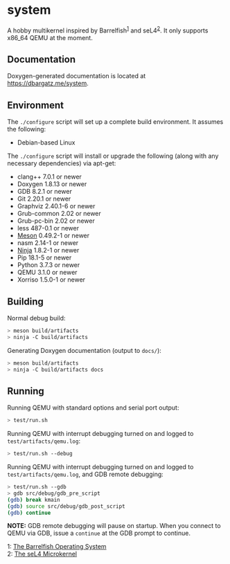 # system

A hobby multikernel inspired by Barrelfish<sup>[1](#barrelfish)</sup> and
seL4<sup>[2](#seL4)</sup>. It only supports x86_64 QEMU at the moment.

## Documentation

Doxygen-generated documentation is located at <https://dbargatz.me/system>.

## Environment

The `./configure` script will set up a complete build environment. It assumes
the following:

+ Debian-based Linux

The `./configure` script will install or upgrade the following (along with any
necessary dependencies) via apt-get:

+ clang++ 7.0.1 or newer
+ Doxygen 1.8.13 or newer
+ GDB 8.2.1 or newer
+ Git 2.20.1 or newer
+ Graphviz 2.40.1-6 or newer
+ Grub-common 2.02 or newer
+ Grub-pc-bin 2.02 or newer
+ less 487-0.1 or newer
+ [Meson](https://mesonbuild.com/index.html) 0.49.2-1 or newer
+ nasm 2.14-1 or newer
+ [Ninja](https://ninja-build.org/) 1.8.2-1 or newer
+ Pip 18.1-5 or newer
+ Python 3.7.3 or newer
+ QEMU 3.1.0 or newer
+ Xorriso 1.5.0-1 or newer

## Building

Normal debug build:

```bash
> meson build/artifacts
> ninja -C build/artifacts
```

Generating Doxygen documentation (output to `docs/`):

```bash
> meson build/artifacts
> ninja -C build/artifacts docs
```

## Running

Running QEMU with standard options and serial port output:

```bash
> test/run.sh
```

Running QEMU with interrupt debugging turned on and logged to
`test/artifacts/qemu.log`:

```bash
> test/run.sh --debug
```

Running QEMU with interrupt debugging turned on and logged to
`test/artifacts/qemu.log`, and GDB remote debugging:

```bash
> test/run.sh --gdb
> gdb src/debug/gdb_pre_script
(gdb) break kmain
(gdb) source src/debug/gdb_post_script
(gdb) continue
```

**NOTE:** GDB remote debugging will pause on startup. When you connect to QEMU via
GDB, issue a `continue` at the GDB prompt to continue.

<a name="barrelfish">1</a>: [The Barrelfish Operating System](http://www.barrelfish.org)<br/>
<a name="seL4">2</a>: [The seL4 Microkernel](https://sel4.systems)
